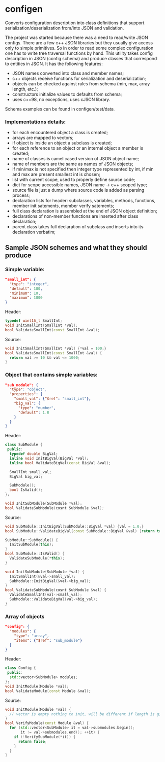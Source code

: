 # configen

Converts configuration description into class definitions that support
serialization/deserialization from/into JSON and validation.

The project was started because there was a need to read/write JSON
configs. There are a few c++ JSON libraries but they usually give
access only to simple primitives. So in order to read some complex
configuration one has to write tree traversal functions by hand. This
utility takes config description in JSON (config schema) and produce
classes that correspond to entities in JSON. It has the following
features:

- JSON names converted into class and member names;
- c++ objects receive functions for serialization and deserialization;
- objects can be checked against rules from schema (min, max, array length, etc.);
- constructors initialize values to defaults from schema;
- uses c++98, no exceptions, uses cJSON library.

Schema examples can be found in configen/test/data.

### Implementations details:

- for each encountered object a class is created;
- arrays are mapped to vectors;
- if object is inside an object a subclass is created;
- for each reference to an object or an internal object a member is
  created;
- name of classes is camel cased version of JSON object name;
- name of members are the same as names of JSON objects;
- if min/max is not specified then integer type represented by int, if
  min and max are present smallest int is chosen;
- list with current scope, used to properly define source code;
- dict for scope accessible names, JSON name -> c++ scoped type;
- source file is just a dump where source code is added as parsing
  process;
- declaration lists for header: subclasses, variables, methods,
  functions, member init satements, member verify satements;
- full class declaration is assembled at the end of JSON object
  definition;
- declarations of non-member functions are inserted after class
  declaration;
- parent class takes full declaration of subclass and inserts into its
  declaration verbatim;
  

## Sample JSON schemes and what they should produce

### Simple variable:
```json
"small_int": {
  "type": "integer",
  "default": 100,
  "minimum": 10,
  "maximum": 1000
}
```
Header:
```c++
typedef uint16_t SmallInt;
void InitSmallInt(SmallInt *val);
bool ValidateSmallInt(const SmallInt &val);
```
Source:
```c++
void InitSmallInt(SmallInt *val) {*val = 100;}
bool ValidateSmallInt(const SmallInt &val) {
  return val >= 10 && val <= 1000;
} 
```

### Object that contains simple variables:
```json
"sub_module": {
  "type": "object",
  "properties": {
    "small_val": {"$ref": "small_int"},
    "big_val": {
      "type": "number",
      "default": 1.0
    }
  }
}
```
Header:
```c++
class SubModule {
 public:
  typedef double BigVal;
  inline void InitBigVal(BigVal *val);
  inline bool ValidateBigVal(const BigVal &val);

  SmallInt small_val;
  BigVal big_val;

  SubModule();
  bool IsValid();
};

void InitSubModule(SubModule *val);
bool ValidateSubModule(cosnt SubModule &val);
```
Source:
```c++
void SubModule::InitBigVal(SubModule::BigVal *val) {val = 1.0;}
bool SubModule::ValidateBigVal(const SubModule::BigVal &val) {return true;}

SubModule::SubModule() {
  InitSubModule(this);
}
bool SubModule::IsValid() {
  ValidateSubModule(*this);
}

void InitSubModule(SubModule *val) {
  InitSmallInt(&val->small_val);
  SubModule::InitBigVal(&val->big_val);
}
bool ValidateSubModule(cosnt SubModule &val) {
  ValidateSmallInt(val->small_val);
  SubModule::ValidateBigVal(val->big_val);
}
```

### Array of objects

```json
"config": {
  "modules": {
    "type": "array",
	"items": {"$ref": "sub_module"}	
  }
}
```

Header:
```c++
class Config {
 public:
  std::vector<SubModule> modules;
};
void InitModule(Module *val);
bool ValidateModule(const Module &val);
```

Source:
```c++
void InitModule(Module *val) {
  // vector is empty nothing to init, will be different if length is given
}
bool VerifyModule(const Module &val) {
  for (std::vector<SubModule> it = val->submodules.begin();
       it != val->submodules.end(); ++it) {
	if (!VerifySubModule(*it)) {
	  return false;
	}
  }
}
```
